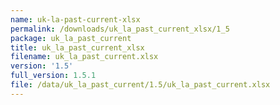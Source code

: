 ```yaml
---
name: uk-la-past-current-xlsx
permalink: /downloads/uk_la_past_current_xlsx/1_5
package: uk_la_past_current
title: uk_la_past_current_xlsx
filename: uk_la_past_current.xlsx
version: '1.5'
full_version: 1.5.1
file: /data/uk_la_past_current/1.5/uk_la_past_current.xlsx
---
```

